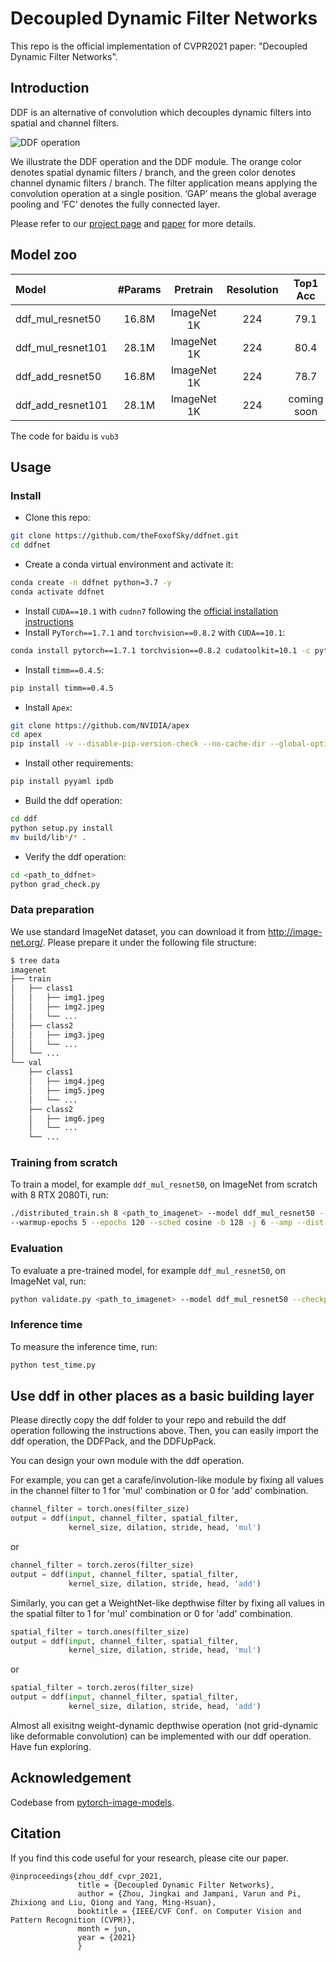 # Decoupled Dynamic Filter Networks

This repo is the official implementation of CVPR2021 paper: "Decoupled Dynamic Filter Networks".

## Introduction
DDF is an alternative of convolution which decouples dynamic filters into spatial and channel filters.

![DDF operation](http://thefoxofsky.github.io/images/ddf_1.png)

We illustrate the DDF operation and the DDF module. The orange color denotes spatial dynamic filters 
/ branch, and the green color denotes channel dynamic filters / branch. The filter application means applying 
the convolution operation at a single position. ‘GAP’ means the global average pooling and ‘FC’ denotes the fully connected layer.

Please refer to our [project page](https://thefoxofsky.github.io/project_pages/ddf) and [paper](https://arxiv.org/abs/2104.14107) for more details.

## Model zoo

| Model             | #Params |   Pretrain  | Resolution | Top1 Acc | Download | 
| :---              |  :---:  |    :---:    |    :---:   |   :---:  |  :---:  |
| ddf_mul_resnet50  |  16.8M  | ImageNet 1K |     224    |   79.1   | google / [baidu](https://pan.baidu.com/s/1hKGiv9nGSIw_czhm6auJxQ) |
| ddf_mul_resnet101 |  28.1M  | ImageNet 1K |     224    |   80.4   | google / [baidu](https://pan.baidu.com/s/1hKGiv9nGSIw_czhm6auJxQ) |
| ddf_add_resnet50  |  16.8M  | ImageNet 1K |     224    |   78.7   | [google](https://drive.google.com/file/d/1CT2e8c640Yn5givImj0XdDtc4dkHwAz0/view?usp=sharing) / [baidu](https://pan.baidu.com/s/1hKGiv9nGSIw_czhm6auJxQ) |
| ddf_add_resnet101 |  28.1M  | ImageNet 1K |     224    |  coming soon | coming soon |

The code for baidu is `vub3`

## Usage

### Install

- Clone this repo:

```bash
git clone https://github.com/theFoxofSky/ddfnet.git
cd ddfnet
```

- Create a conda virtual environment and activate it:

```bash
conda create -n ddfnet python=3.7 -y
conda activate ddfnet
```

- Install `CUDA==10.1` with `cudnn7` following
  the [official installation instructions](https://docs.nvidia.com/cuda/cuda-installation-guide-linux/index.html)
- Install `PyTorch==1.7.1` and `torchvision==0.8.2` with `CUDA==10.1`:

```bash
conda install pytorch==1.7.1 torchvision==0.8.2 cudatoolkit=10.1 -c pytorch
```

- Install `timm==0.4.5`:

```bash
pip install timm==0.4.5
```

- Install `Apex`:

```bash
git clone https://github.com/NVIDIA/apex
cd apex
pip install -v --disable-pip-version-check --no-cache-dir --global-option="--cpp_ext" --global-option="--cuda_ext" ./
```

- Install other requirements:

```bash
pip install pyyaml ipdb
```
- Build the ddf operation:

```bash
cd ddf
python setup.py install
mv build/lib*/* .
```

- Verify the ddf operation:

```bash
cd <path_to_ddfnet>
python grad_check.py
```

### Data preparation

We use standard ImageNet dataset, you can download it from http://image-net.org/. Please prepare it under the following file structure:
  ```bash
  $ tree data
  imagenet
  ├── train
  │   ├── class1
  │   │   ├── img1.jpeg
  │   │   ├── img2.jpeg
  │   │   └── ...
  │   ├── class2
  │   │   ├── img3.jpeg
  │   │   └── ...
  │   └── ...
  └── val
      ├── class1
      │   ├── img4.jpeg
      │   ├── img5.jpeg
      │   └── ...
      ├── class2
      │   ├── img6.jpeg
      │   └── ...
      └── ...
 
  ```

### Training from scratch

To train a model, for example `ddf_mul_resnet50`, on ImageNet from scratch with 8 RTX 2080Ti, run:

```bash
./distributed_train.sh 8 <path_to_imagenet> --model ddf_mul_resnet50 --lr 0.4 \
--warmup-epochs 5 --epochs 120 --sched cosine -b 128 -j 6 --amp --dist-bn reduce
```

### Evaluation

To evaluate a pre-trained model, for example `ddf_mul_resnet50`, on ImageNet val, run:

```bash
python validate.py <path_to_imagenet> --model ddf_mul_resnet50 --checkpoint <path_to_checkpoint>
```

### Inference time

To measure the inference time, run:

```bash
python test_time.py
```

## Use ddf in other places as a basic building layer

Please directly copy the ddf folder to your repo and rebuild the ddf operation following the instructions above.
Then, you can easily import the ddf operation, the DDFPack, and the DDFUpPack. 

You can design your own module with the ddf operation.

For example, you can get a carafe/involution-like module by fixing all values in the channel filter to 1 for 'mul' combination or 0 for 'add' combination.

```python
channel_filter = torch.ones(filter_size)
output = ddf(input, channel_filter, spatial_filter,
             kernel_size, dilation, stride, head, 'mul')
```
or

```python
channel_filter = torch.zeros(filter_size)
output = ddf(input, channel_filter, spatial_filter,
             kernel_size, dilation, stride, head, 'add')
```

Similarly, you can get a WeightNet-like depthwise filter by fixing all values in the spatial filter to 1 for 'mul' combination or 0 for 'add' combination.


```python
spatial_filter = torch.ones(filter_size)
output = ddf(input, channel_filter, spatial_filter,
             kernel_size, dilation, stride, head, 'mul')
```
or

```python
spatial_filter = torch.zeros(filter_size)
output = ddf(input, channel_filter, spatial_filter,
             kernel_size, dilation, stride, head, 'add')
```

Almost all exisitng weight-dynamic depthwise operation (not grid-dynamic like deformable convolution) can be implemented with our ddf operation. Have fun exploring.

## Acknowledgement

Codebase from [pytorch-image-models](https://github.com/rwightman/pytorch-image-models).

## Citation

If you find this code useful for your research, please cite our paper.

```
@inproceedings{zhou_ddf_cvpr_2021,
               title = {Decoupled Dynamic Filter Networks},
               author = {Zhou, Jingkai and Jampani, Varun and Pi, Zhixiong and Liu, Qiong and Yang, Ming-Hsuan},
               booktitle = {IEEE/CVF Conf. on Computer Vision and Pattern Recognition (CVPR)},
               month = jun,
               year = {2021}
               }
```
